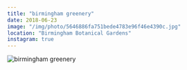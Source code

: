 ```yaml
---
title: "birmingham greenery"
date: 2018-06-23
image: "/img/photo/5646886fa751bede4783e96f46e4390c.jpg"
location: "Birmingham Botanical Gardens"
instagram: true
---
```


![birmingham greenery](/img/photo/5646886fa751bede4783e96f46e4390c.jpg)
